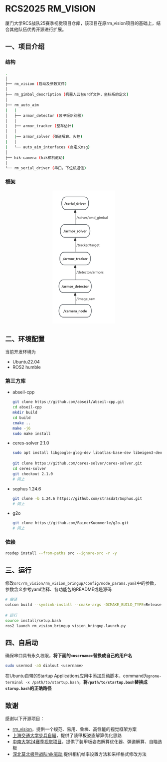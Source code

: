 # RCS2025 RM_VISION

厦门大学RCS战队25赛季视觉项目仓库，该项目在原rm_vision项目的基础上，结合其他队伍优秀开源进行扩展。

## 一、项目介绍

### 结构

```bash
.
│
├── rm_vision (启动及参数文件)
│
├── rm_gimbal_description (机器人云台urdf文件，坐标系的定义)
│
├── rm_auto_aim
|   |
│   ├── armor_detector (装甲板识别器)
│   │
│   ├── armor_tracker (整车估计)
│   │
│   |── armor_solver (弹道解算、火控)
|   │
|   └── auto_aim_interfaces (自定义msg)
│
├── hik-camera (hik相机驱动)
│
└── rm_serial_driver (串口，下位机通信)
```

### 框架

<p align="center">
  <img src="./doc/auto_aim.png" alt="auto_aim" width="200" />
</p>

## 二、环境配置

当前开发环境为

- Ubuntu22.04
- ROS2 humble

### 第三方库

- abseil-cpp

  ```bash
  git clone https://github.com/abseil/abseil-cpp.git
  cd abseil-cpp
  mkdir build
  cd build
  cmake ..
  make -j6
  sudo make install
  ```

- ceres-solver 2.1.0

  ```bash
  sudo apt install libgoogle-glog-dev libatlas-base-dev libeigen3-dev
  
  git clone https://github.com/ceres-solver/ceres-solver.git
  cd ceres-solver
  git checkout 2.1.0
  # 同上
  ```

- sophus 1.24.6

  ```bash
  git clone -b 1.24.6 https://github.com/strasdat/Sophus.git
  # 同上
  ```

- g2o

  ```bash
  git clone https://github.com/RainerKuemmerle/g2o.git
  # 同上
  ```

### 依赖

```bash
rosdep install --from-paths src --ignore-src -r -y
```

## 三、运行

修改`src/rm_vision/rm_vision_bringup/config/node_params.yaml`中的参数，参数含义参考yaml注释、各功能包的README或是源码

```bash
# 编译
colcon build --symlink-install --cmake-args -DCMAKE_BUILD_TYPE=Release

# 运行
source install/setup.bash
ros2 launch rm_vision_bringup vision_bringup.launch.py
```

## 四、自启动

确保串口具有永久权限，**将下面的`<username>`替换成自己的用户名**

```bash
sudo usermod -aG dialout <username>
```

在Ubuntu自带的Startup Applications应用中添加启动脚本，command为`gnome-terminal -x /path/to/startup.bash`，**将`/path/to/startup.bash`替换成`starup.bash`的正确路径**

## 致谢

感谢以下开源项目：

- [rm_vision](https://gitlab.com/rm_vision)，提供一个规范、易用、鲁棒、高性能的视觉框架方案
- [上海交通大学步兵自瞄](https://www.bilibili.com/video/BV1vX4y1W7U7/?spm_id_from=333.337.search-card.all.click&vd_source=cedcfac26162d6395214c6b86c7f02f0)，提供了装甲板姿态解算优化思路
- [中南大学24赛季视觉项目](https://github.com/CSU-FYT-Vision/FYT2024_vision/tree/main?tab=readme-ov-file)，提供了装甲板姿态解算优化器、弹道解算、自瞄选板
- [深北莫北极熊战队hik驱动](https://github.com/SMBU-PolarBear-Robotics-Team/hik_camera),提供相机帧率设置方法和采样格式修改方法

